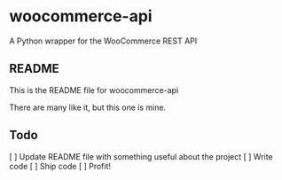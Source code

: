 
# woocommerce-api

A Python wrapper for the WooCommerce REST API

## README

This is the README file for woocommerce-api

There are many like it, but this one is mine.

## Todo

[ ] Update README file with something useful about the project
[ ] Write code
[ ] Ship code
[ ] Profit!
